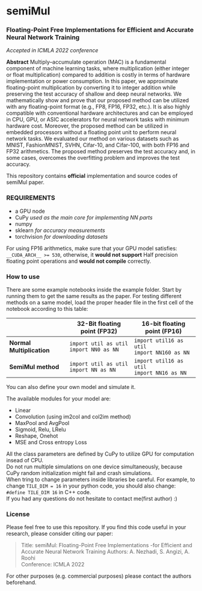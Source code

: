# semiMul
### Floating-Point Free Implementations for Efficient and Accurate Neural Network Training

*Accepted in ICMLA 2022 conference*

**Abstract** Multiply–accumulate operation (MAC) is a fundamental
component of machine learning tasks, where multiplication
(either integer or float multiplication) compared to addition is
costly in terms of hardware implementation or power consumption.
In this paper, we approximate floating-point multiplication by
converting it to integer addition while preserving the test accuracy
of shallow and deep neural networks. We mathematically show
and prove that our proposed method can be utilized with any
floating-point format (e.g., FP8, FP16, FP32, etc.). It is also highly
compatible with conventional hardware architectures and can be
employed in CPU, GPU, or ASIC accelerators for neural network
tasks with minimum hardware cost. Moreover, the proposed
method can be utilized in embedded processors without a floating point unit to perform neural network tasks. We evaluated our
method on various datasets such as MNIST, FashionMNIST,
SVHN, Cifar-10, and Cifar-100, with both FP16 and FP32
arithmetics. The proposed method preserves the test accuracy and,
in some cases, overcomes the overfitting problem and improves
the test accuracy.

This repository contains **official** implementation and source codes of semiMul paper.




### REQUIREMENTS 
- a GPU node
- CuPy  *used as the main core for implementing NN parts*
- numpy
- sklearn *for accuracy measurements*
- torchvision *for downloading datasets*

For using FP16 arithmetics, make sure that your GPU model satisfies: `__CUDA_ARCH__ >= 530`, otherwise, it **would not support** Half precision floating point operations and **would not compile** correctly.

### How to use

There are some example notebooks inside the example folder. Start by running them to get the same results as the paper. For testing different methods on a same model, load the proper header file in the first cell of the notebook according to this table:

|       | 32-Bit floating point (FP32) | 16-bit floating point (FP16) |
|-------|-----------------------|-----------------------|
|**Normal Multiplication**| `import util as util`<br>`import NN0 as NN`|`import util16 as util`<br>`import NN160 as NN`|
|**SemiMul method**|`import util as util`<br>`import NN as NN`|`import util16 as util`<br>`import NN16 as NN`|


You can also define your own model and simulate it.

The available modules for your model are:
- Linear
- Convolution (using im2col and col2im method)
- MaxPool and AvgPool
- Sigmoid, Relu, LRelu
- Reshape, Onehot
- MSE and Cross entropy Loss

All the class parameters are defined by CuPy to utilize GPU for computation insead of CPU.  
Do not run multiple simulations on one device simultaneously, because CuPy random initialization might fail and crash simulations.  
When tring to change parameters inside libraries be careful. For example, to change `TILE_DIM = 16` in your python code, you should also change: `#define TILE_DIM 16` in C++ code.  
If you had any questions do not hesitate to contact me(first author) :)
### License
Please feel free to use this repository. If you find this code useful in your research, please consider citing our paper:  
>Title: semiMul: Floating-Point Free Implementations -for Efficient and Accurate Neural Network Training
Authors: A. Nezhadi, S. Angizi, A. Roohi  
Conference: ICMLA 2022  

For other purposes (e.g. commercial purposes) please contact the authors beforehand.